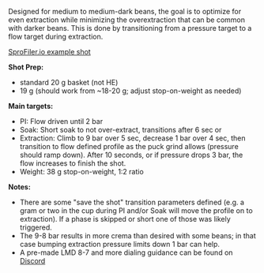 Designed for medium to medium-dark beans, the goal is to optimize for even extraction while minimizing the overextraction that can be common with darker beans. This is done by transitioning from a pressure target to a flow target during extraction. 

[SproFiler.io example shot](https://sprofiler.io/shot/9e76af24-b455-408f-a38f-814888102bcd)

**Shot Prep:**  
- standard 20 g basket (not HE)
- 19 g (should work from ~18-20 g; adjust stop-on-weight as needed)

**Main targets:**  
- PI: Flow driven until 2 bar
- Soak: Short soak to not over-extract, transitions after 6 sec or 
- Extraction: Climb to 9 bar over 5 sec, decrease 1 bar over 4 sec, then transition to flow defined profile as the puck grind allows (pressure should ramp down). After 10 seconds, or if pressure drops 3 bar, the flow increases to finish the shot. 
- Weight: 38 g stop-on-weight, 1:2 ratio 

**Notes:**  
- There are some "save the shot" transition parameters defined (e.g. a gram or two in the cup during PI and/or Soak will move the profile on to extraction). If a phase is skipped or short one of those was likely triggered.
- The 9-8 bar results in more crema than desired with some beans; in that case bumping extraction pressure limits down 1 bar can help. 
- A pre-made LMD 8-7 and more dialing guidance can be found on [Discord](https://discord.com/channels/890339612441063494/1251242799995556002)
